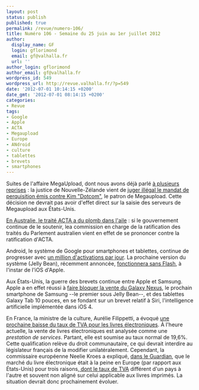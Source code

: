 ```yaml
---
layout: post
status: publish
published: true
permalink: /revue/numero-106/
title: Numéro 106 - Semaine du 25 juin au 1er juillet 2012
author:
  display_name: GF
  login: gflorimond
  email: gf@valhalla.fr
  url: ''
author_login: gflorimond
author_email: gf@valhalla.fr
wordpress_id: 549
wordpress_url: http://revue.valhalla.fr/?p=549
date: '2012-07-01 10:14:15 +0200'
date_gmt: '2012-07-01 08:14:15 +0200'
categories:
- Revue
tags:
- Google
- Apple
- ACTA
- Megaupload
- Europe
- ANdroid
- culture
- tablettes
- brevets
- smartphones
---
```

Suites de l'affaire MegaUpload, dont nous avons déjà parlé <a href="http://www.google.com/cse?cx=007528237610497066360%3Atooxybveeoo&amp;ie=UTF-8&amp;q=megaupload&amp;siteurl=www.valhalla.fr%2F&amp;ref=&amp;ss=1078j151938j10#gsc.tab=0&amp;gsc.q=megaupload&amp;gsc.page=1">à plusieurs reprises</a> : la justice de Nouvelle-Zélande vient de <a href="http://www.pcinpact.com/news/72007-megaupload-perquisitions-et-saisies-kim-dotcom-decrees-illega.htm">juger illégal le mandat de perquisition émis contre Kim "Dotcom"</a>, le patron de Megaupload. Cette décision ne devrait pas avoir d'effet direct sur la saisie des serveurs de Megaupload aux États-Unis.

<p><a href="http://www.numerama.com/magazine/23037-en-australie-aussi-acta-a-du-plomb-dans-l-aile.html">En Australie, le traité ACTA a du plomb dans l'aile</a> : si le gouvernement continue de le soutenir, lea commission en charge de la ratification des traités du Parlement australien vient en effet de se prononcer contre la ratification d'ACTA.</p>
<p>Android, le système de Google pour smartphones et tablettes, continue de progresser avec <a href="http://www.pcinpact.com/news/71999-android-1-million-dactivations-par-jour-15-milliard-dapplications-par-mois.htm">un million d'activations par jour</a>. La prochaine version du système (Jelly Bean), récemment annoncée, <a href="http://http://www.pcinpact.com/news/72050-adobe-pas-fsh-pour-android-4-1-retrait-application-des-15-aout.htm">fonctionnera sans Flash</a>, à l'instar de l'iOS d'Apple.</p>
<p>Aux États-Unis, la guerre des brevets continue entre Apple et Samsung. Apple a en effet réussi à <a href="http://www.numerama.com/magazine/23062-la-justice-americaine-bloque-aussi-la-vente-du-galaxy-nexus.html">faire bloquer la vente du Galaxy Nexus</a>, le prochain smartphone de Samsung --le premier sous Jelly Bean--, et des tablettes Galaxy Tab 10 pouces, en se fondant sur un brevet relatif à Siri, l'intelligence artificielle implémentée dans iOS 4.</p>
<p>En France, la ministre de la culture, Aurélie Filippetti, a évoqué <a href="http://http://www.numerama.com/magazine/23048-aurelie-filippetti-souhaite-une-tva-a-55-pour-les-ebooks-des-2012.html">une prochaine baisse du taux de TVA pour les livres électroniques</a>. À l'heure actuelle, la vente de livres électroniques est analysée comme une <em>prestation de services</em>. Partant, elle est soumise au taux normal de 19,6%. Cette qualification relève du droit communautaire, ce qui devrait interdire au législateur français de la modifier unilatéralement. Cependant, la commissaire européenne Neelie Kroes a expliqué, <a href="http://http://www.guardian.co.uk/commentisfree/2012/jun/28/ebooks-restricted-european-borders">dans le Guardian</a>, que le marché du livre électronique était à la peine en Europe (par rapport aux États-Unis) pour trois raisons,<a href="http://www.numerama.com/magazine/23043-neelie-kroes-demande-un-marche-unique-pour-les-livres-numeriques-en-europe.html"> dont le taux de TVA</a> différent d'un pays à l'autre et souvent non aligné sur celui applicable aux livres imprimés. La situation devrait donc prochainement évoluer.</p>
